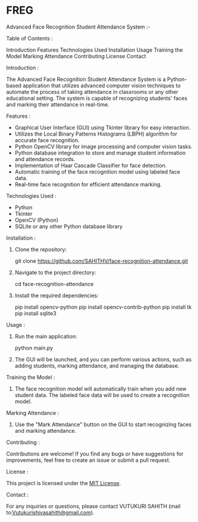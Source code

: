 # FREG

Advanced Face Recognition Student Attendance System :-

Table of Contents :

Introduction
Features
Technologies Used
Installation
Usage
Training the Model
Marking Attendance
Contributing
License
Contact

Introduction :

The Advanced Face Recognition Student Attendance System is a Python-based application that utilizes advanced computer vision techniques to automate the process of taking attendance in classrooms or any other educational setting. The system is capable of recognizing students' faces and marking their attendance in real-time.

Features :

- Graphical User Interface (GUI) using Tkinter library for easy interaction.
- Utilizes the Local Binary Patterns Histograms (LBPH) algorithm for accurate face recognition.
- Python OpenCV library for image processing and computer vision tasks.
- Python database integration to store and manage student information and attendance records.
- Implementation of Haar Cascade Classifier for face detection.
- Automatic training of the face recognition model using labeled face data.
- Real-time face recognition for efficient attendance marking.

Technologies Used :

- Python
- Tkinter
- OpenCV (Python)
- SQLite or any other Python database library


Installation :

1. Clone the repository:

 
   git clone https://github.com/SAHITHV/face-recognition-attendance.git
   

2. Navigate to the project directory:

   
   cd face-recognition-attendance
   

3. Install the required dependencies:
 
   pip install opencv-python
   pip install opencv-contrib-python
   pip install tk
   pip install sqlite3  

Usage :

1. Run the main application:

   python main.py
 
2. The GUI will be launched, and you can perform various actions, such as adding students, marking attendance, and managing the database.


Training the Model :

1. The face recognition model will automatically train when you add new student data. The labeled face data will be used to create a recognition model.

Marking Attendance :

1. Use the "Mark Attendance" button on the GUI to start recognizing faces and marking attendance.


Contributing :

Contributions are welcome! If you find any bugs or have suggestions for improvements, feel free to create an issue or submit a pull request.

License :

This project is licensed under the [MIT License](LICENSE).

Contact :

For any inquiries or questions, please contact VUTUKURI SAHITH
  (mail to:Vutukurishivasahith@gmail.com).

